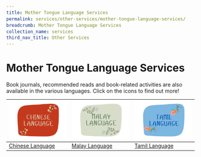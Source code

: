 ```yaml
---
title: Mother Tongue Language Services
permalink: services/other-services/mother-tongue-language-services/
breadcrumb: Mother Tongue Language Services
collection_name: services
third_nav_title: Other Services
---
```

# **Mother Tongue Language Services** 

Book journals, recommended reads and book-related activities are also available in the various languages. 
Click on the icons to find out more!



| [![Alt text for image on Isomer site](/images/mother-tongue-services/Chinese%20Logo.png)](/chinese-language) | [![Alt text for image on Isomer site](/images/mother-tongue-services/Malay%20Logo.png)](/malay-language) | [![Alt text for image on Isomer site](/images/mother-tongue-services/Tamil%20Logo.png)](/tamil-language) |
| -------- | -------- | -------- |
| [Chinese Language](/chinese-language) | [Malay Language](https://childrenandteens.nlb.gov.sg/malay-language)|  [Tamil Language](/tamil-language) |
